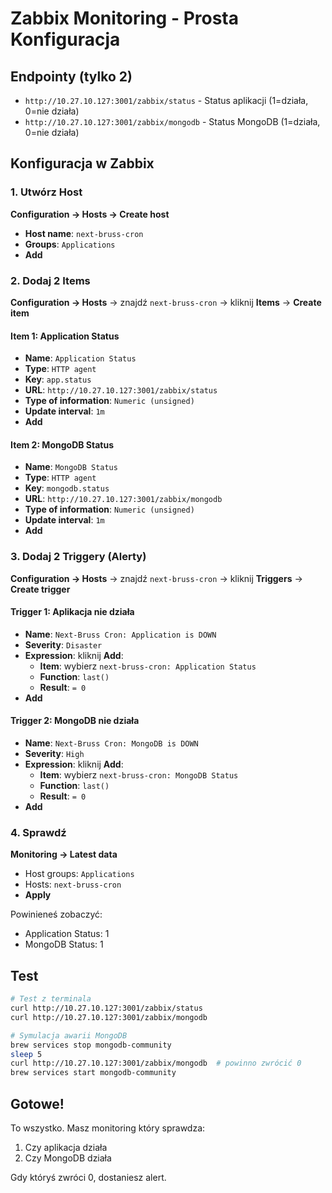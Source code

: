 # Zabbix Monitoring - Prosta Konfiguracja

## Endpointy (tylko 2)

- `http://10.27.10.127:3001/zabbix/status` - Status aplikacji (1=działa, 0=nie działa)
- `http://10.27.10.127:3001/zabbix/mongodb` - Status MongoDB (1=działa, 0=nie działa)

## Konfiguracja w Zabbix

### 1. Utwórz Host

**Configuration → Hosts → Create host**
- **Host name**: `next-bruss-cron`
- **Groups**: `Applications`
- **Add**

### 2. Dodaj 2 Items

**Configuration → Hosts** → znajdź `next-bruss-cron` → kliknij **Items** → **Create item**

#### Item 1: Application Status
- **Name**: `Application Status`
- **Type**: `HTTP agent`
- **Key**: `app.status`
- **URL**: `http://10.27.10.127:3001/zabbix/status`
- **Type of information**: `Numeric (unsigned)`
- **Update interval**: `1m`
- **Add**

#### Item 2: MongoDB Status
- **Name**: `MongoDB Status`
- **Type**: `HTTP agent`
- **Key**: `mongodb.status`
- **URL**: `http://10.27.10.127:3001/zabbix/mongodb`
- **Type of information**: `Numeric (unsigned)`
- **Update interval**: `1m`
- **Add**

### 3. Dodaj 2 Triggery (Alerty)

**Configuration → Hosts** → znajdź `next-bruss-cron` → kliknij **Triggers** → **Create trigger**

#### Trigger 1: Aplikacja nie działa
- **Name**: `Next-Bruss Cron: Application is DOWN`
- **Severity**: `Disaster`
- **Expression**: kliknij **Add**:
  - **Item**: wybierz `next-bruss-cron: Application Status`
  - **Function**: `last()`
  - **Result**: `= 0`
- **Add**

#### Trigger 2: MongoDB nie działa
- **Name**: `Next-Bruss Cron: MongoDB is DOWN`
- **Severity**: `High`
- **Expression**: kliknij **Add**:
  - **Item**: wybierz `next-bruss-cron: MongoDB Status`
  - **Function**: `last()`
  - **Result**: `= 0`
- **Add**

### 4. Sprawdź

**Monitoring → Latest data**
- Host groups: `Applications`
- Hosts: `next-bruss-cron`
- **Apply**

Powinieneś zobaczyć:
- Application Status: 1
- MongoDB Status: 1

## Test

```bash
# Test z terminala
curl http://10.27.10.127:3001/zabbix/status
curl http://10.27.10.127:3001/zabbix/mongodb

# Symulacja awarii MongoDB
brew services stop mongodb-community
sleep 5
curl http://10.27.10.127:3001/zabbix/mongodb  # powinno zwrócić 0
brew services start mongodb-community
```

## Gotowe!

To wszystko. Masz monitoring który sprawdza:
1. Czy aplikacja działa
2. Czy MongoDB działa

Gdy któryś zwróci 0, dostaniesz alert.